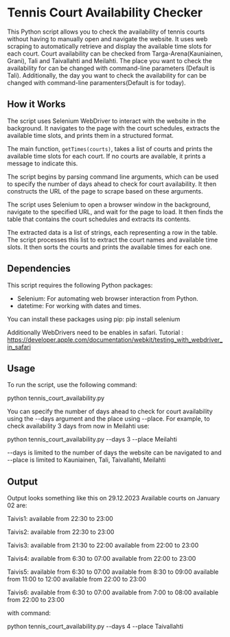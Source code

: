 # Tennis Court Availability Checker

This Python script allows you to check the availability of tennis courts without having to manually open and navigate the website. It uses web scraping to automatically retrieve and display the available time slots for each court. Court availability can be checked from Targa-Arena(Kauniainen, Grani), Tali and Taivallahti and Meilahti. The place you want to check the availability for can be changed
with command-line parameters (Default is Tali). Additionally, the day you want to check the availability for can be changed with command-line paramenters(Default is for today).

## How it Works

The script uses Selenium WebDriver to interact with the website in the background. It navigates to the page with the court schedules, extracts the available time slots, and prints them in a structured format.

The main function, `getTimes(courts)`, takes a list of courts and prints the available time slots for each court. If no courts are available, it prints a message to indicate this.

The script begins by parsing command line arguments, which can be used to specify the number of days ahead to check for court availability. It then constructs the URL of the page to scrape based on these arguments.

The script uses Selenium to open a browser window in the background, navigate to the specified URL, and wait for the page to load. It then finds the table that contains the court schedules and extracts its contents.

The extracted data is a list of strings, each representing a row in the table. The script processes this list to extract the court names and available time slots. It then sorts the courts and prints the available times for each one.

## Dependencies

This script requires the following Python packages:

- Selenium: For automating web browser interaction from Python.
- datetime: For working with dates and times.

You can install these packages using pip:
pip install selenium

Additionally WebDrivers need to be enables in safari. Tutorial : https://developer.apple.com/documentation/webkit/testing_with_webdriver_in_safari 


## Usage
To run the script, use the following command:

python tennis_court_availability.py

You can specify the number of days ahead to check for court availability using the --days argument and the place using --place. For example, to check availability 3 days from now in Meilahti use:

python tennis_court_availability.py --days 3 --place Meilahti

--days is limited to the number of days the website can be navigated to and --place is limited to Kauniainen, Tali, Taivallahti, Meilahti

## Output 
Output looks something like this on 29.12.2023
Available courts on January 02 are:

Taivis1:
available from 22:30 to 23:00

Taivis2:
available from 22:30 to 23:00

Taivis3:
available from 21:30 to 22:00
available from 22:00 to 23:00

Taivis4:
available from 6:30 to 07:00
available from 22:00 to 23:00

Taivis5:
available from 6:30 to 07:00
available from 8:30 to 09:00
available from 11:00 to 12:00
available from 22:00 to 23:00

Taivis6:
available from 6:30 to 07:00
available from 7:00 to 08:00
available from 22:00 to 23:00

with command:

python tennis_court_availability.py --days 4 --place Taivallahti
